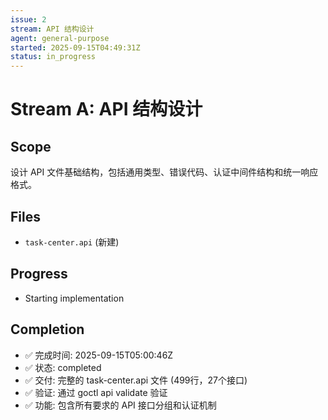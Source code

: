 ```yaml
---
issue: 2
stream: API 结构设计
agent: general-purpose
started: 2025-09-15T04:49:31Z
status: in_progress
---
```


# Stream A: API 结构设计

## Scope
设计 API 文件基础结构，包括通用类型、错误代码、认证中间件结构和统一响应格式。

## Files
- `task-center.api` (新建)

## Progress
- Starting implementation
## Completion
- ✅ 完成时间: 2025-09-15T05:00:46Z
- ✅ 状态: completed
- ✅ 交付: 完整的 task-center.api 文件 (499行，27个接口)
- ✅ 验证: 通过 goctl api validate 验证
- ✅ 功能: 包含所有要求的 API 接口分组和认证机制
